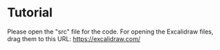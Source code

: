 # Tutorial
Please open the "src" file for the code.
For opening the Excalidraw files, drag them to this URL: https://excalidraw.com/
